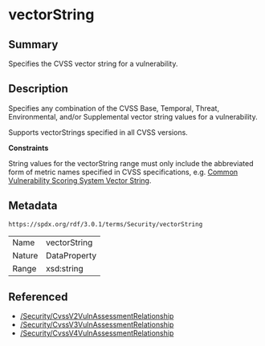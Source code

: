 <!-- Automatically generated by spec-parser v2.5.0 on 2024-08-10T18:46:28.607668+00:00 -->
<!-- SPDX-License-Identifier: Community-Spec-1.0 -->

# vectorString

## Summary

Specifies the CVSS vector string for a vulnerability.


## Description

Specifies any combination of the CVSS Base, Temporal, Threat, Environmental,
and/or Supplemental vector string values for a vulnerability.

Supports vectorStrings specified in all CVSS versions.

**Constraints**

String values for the vectorString range must only include the abbreviated form
of metric names specified in CVSS specifications, e.g.
[Common Vulnerability Scoring System Vector String](https://www.first.org/cvss/v4.0/specification-document#Vector-String).


## Metadata

`https://spdx.org/rdf/3.0.1/terms/Security/vectorString`


| | |
|---|---|
| Name | vectorString |
| Nature | DataProperty |
| Range | xsd:string |




## Referenced

- [/Security/CvssV2VulnAssessmentRelationship](../../Security/Classes/CvssV2VulnAssessmentRelationship.md)
- [/Security/CvssV3VulnAssessmentRelationship](../../Security/Classes/CvssV3VulnAssessmentRelationship.md)
- [/Security/CvssV4VulnAssessmentRelationship](../../Security/Classes/CvssV4VulnAssessmentRelationship.md)

